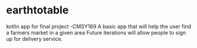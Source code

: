 # earthtotable
kotlin app for final project -CMSY169
A basic app that will help the user find a farmers market in a given area
Future iterations will allow people to sign up for delivery service.
